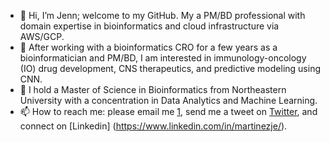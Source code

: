 - 👋 Hi, I’m Jenn; welcome to my GitHub. My a PM/BD professional with domain expertise in bioinformatics and cloud infrastructure via AWS/GCP. 
- 👀 After working with a bioinformatics CRO for a few years as a bioinformatician and PM/BD, I am interested in immunology-oncology (IO) drug development, CNS therapeutics, and predictive modeling using CNN. 
- 🌱 I hold a Master of Science in Bioinformatics from Northeastern University with a concentration in Data Analytics and Machine Learning.
- 📫 How to reach me: please email me [1](jennijmartinez@gmail.com), send me a tweet on [Twitter](https://twitter.com/_martinezjenn), and connect on [Linkedin] (https://www.linkedin.com/in/martinezje/). 

<!---
jennimartinez/jennimartinez is a ✨ special ✨ repository because its `README.md` (this file) appears on your GitHub profile.
You can click the Preview link to take a look at your changes.
--->
